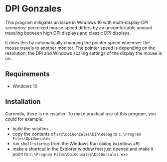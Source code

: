 # DPI Gonzales

This program mitigates an issue in Windows 10 with multi-display-DPI scenarios: perceived mouse speed differs by an uncomfortable amount traveling between high DPI displays and classic DPI displays.

It does this by automatically changing the pointer speed whenever the mouse travels to another monitor. The pointer speed is depending on the resolution, the DPI and Windows scaling settings of the display the mouse is on.

## Requirements

- Windows 10

## Installation

Currently, there is no installer. To make practical use of this program, you could for example:

  - build the solution
  - copy the contents of `src\DpiGonzales\bin\debug` to `C:\Program Files\DpiGonsales`
  - run `shell:startup` from the Windows Run dialog (<kbd>windows</kbd>+<kbd>R</kbd>)
  - make a shortcut in the Explorer window that just opened and make it point to `C:\Program Files\DpiGonsales\DpiGonsales.exe`
